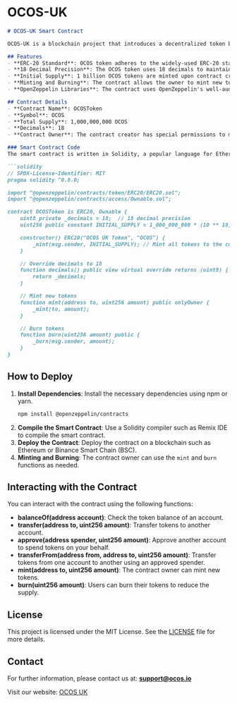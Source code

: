 # OCOS-UK

```markdown
# OCOS-UK Smart Contract

OCOS-UK is a blockchain project that introduces a decentralized token based on the ERC-20 standard. The OCOS token is designed for use within the metaverse, providing integration with decentralized finance (DeFi) protocols, tokenized assets, and smart contract-enabled services. The smart contract is implemented using Solidity and includes essential functions such as token minting, burning, and transfer.

## Features
- **ERC-20 Standard**: OCOS token adheres to the widely-used ERC-20 standard, ensuring compatibility with Ethereum-based DeFi platforms.
- **18 Decimal Precision**: The OCOS token uses 18 decimals to maintain compatibility with the Ethereum network's token precision.
- **Initial Supply**: 1 billion OCOS tokens are minted upon contract creation.
- **Minting and Burning**: The contract allows the owner to mint new tokens and users to burn their tokens.
- **OpenZeppelin Libraries**: The contract uses OpenZeppelin's well-audited libraries for security and reliability.

## Contract Details
- **Contract Name**: OCOSToken
- **Symbol**: OCOS
- **Total Supply**: 1,000,000,000 OCOS
- **Decimals**: 18
- **Contract Owner**: The contract creator has special permissions to mint new tokens.

### Smart Contract Code
The smart contract is written in Solidity, a popular language for Ethereum-based smart contracts. Below is a basic outline of the contract code:

```solidity
// SPDX-License-Identifier: MIT
pragma solidity ^0.8.0;

import "@openzeppelin/contracts/token/ERC20/ERC20.sol";
import "@openzeppelin/contracts/access/Ownable.sol";

contract OCOSToken is ERC20, Ownable {
    uint8 private _decimals = 18;  // 18 decimal precision
    uint256 public constant INITIAL_SUPPLY = 1_000_000_000 * (10 ** 18); // 1 billion tokens with 18 decimals

    constructor() ERC20("OCOS UK Token", "OCOS") {
        _mint(msg.sender, INITIAL_SUPPLY); // Mint all tokens to the contract creator
    }

    // Override decimals to 18
    function decimals() public view virtual override returns (uint8) {
        return _decimals;
    }

    // Mint new tokens
    function mint(address to, uint256 amount) public onlyOwner {
        _mint(to, amount);
    }

    // Burn tokens
    function burn(uint256 amount) public {
        _burn(msg.sender, amount);
    }
}
```

## How to Deploy
1. **Install Dependencies**: Install the necessary dependencies using npm or yarn.
    ```bash
    npm install @openzeppelin/contracts
    ```
2. **Compile the Smart Contract**: Use a Solidity compiler such as Remix IDE to compile the smart contract.
3. **Deploy the Contract**: Deploy the contract on a blockchain such as Ethereum or Binance Smart Chain (BSC).
4. **Minting and Burning**: The contract owner can use the `mint` and `burn` functions as needed.

## Interacting with the Contract
You can interact with the contract using the following functions:
- **balanceOf(address account)**: Check the token balance of an account.
- **transfer(address to, uint256 amount)**: Transfer tokens to another account.
- **approve(address spender, uint256 amount)**: Approve another account to spend tokens on your behalf.
- **transferFrom(address from, address to, uint256 amount)**: Transfer tokens from one account to another using an approved spender.
- **mint(address to, uint256 amount)**: The contract owner can mint new tokens.
- **burn(uint256 amount)**: Users can burn their tokens to reduce the supply.

## License
This project is licensed under the MIT License. See the [LICENSE](./LICENSE) file for more details.

## Contact
For further information, please contact us at: **support@ocos.io**

Visit our website: [OCOS UK](https://www.ocos.io)
